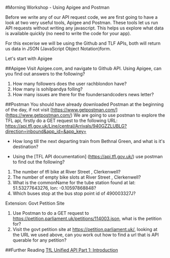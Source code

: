 #Morning Workshop - Using Apigee and Postman

Before we write any of our API request code, we are first going to have a look at two very useful tools, Apigee and Postman. These tools let us run API requests without writing any javascript. This helps us explore what data is available quickly (no need to write the code for your app).

For this excerise we will be using the Github and TLF APIs, both will return us data in JSON (JavaScript Object Notation)form.

Let's start with Apigee

##Apigee
 Visit Apigee.com, and navigate to Github API. Using Apigee, can you find out answers to the following?

 1. How many followers does the user rachblondon have?
 2. How many is sohilpandya folling?
 3. How many issues are there for the foundersandcoders news letter?

 ##Postman
 You should have already downloaded Postman at the beginning of the day, if not visit [https://www.getpostman.com/] (https://www.getpostman.com/)
 We are going to use postman to explore the TFL api, firstly do a GET request to the following URL: https://api.tfl.gov.uk/Line/central/Arrivals/940GZZLUBLG?direction=inbound&app_id=&app_key=

 + How long till the next departing train from Bethnal Green, and what is it's destination?

 + Using the [TFL API documentation] (https://api.tfl.gov.uk/) use postman to find out the following?

1. The number of tfl bike at River Street , Clerkenwell?
2. The number of empty bike slots at River Street , Clerkenwell?
3. What is the commonName for the tube station found at lat: 51.53277643276, lon: -0.10597868848?
4. Which buses stop at the bus stop point id of 490003327J?

Extension: Govt Petition Site

1. Use Postman to do a GET request to https://petition.parliament.uk/petitions/114003.json, what is the petition for?
2. Visit the govt petition site at https://petition.parliament.uk/, looking at the URL we used above, can you work out how to find a url that is API querable for any petition?


##Further Reading 
[TfL Unified API Part 1: Introduction](http://blog.tfl.gov.uk/2015/10/01/tfl-unified-api-part-1-introduction/)
